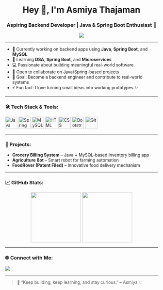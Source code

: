 <h1 align="center">Hey 👋, I'm Asmiya Thajaman</h1>
<h3 align="center">Aspiring Backend Developer | Java & Spring Boot Enthusiast 🚀</h3>

<p align="center">
  <img src="https://readme-typing-svg.demolab.com?font=Fira+Code&duration=2500&pause=1000&color=F700FF&center=true&vCenter=true&width=435&lines=Java+%26+Spring+Boot+Developer;Learning+DSA+%26+Microservices;Exploring+Web+Apps+%26+REST+APIs;Building+Real-world+Projects;Welcome+to+My+GitHub+World!">
</p>

---

- 🔭 Currently working on backend apps using **Java**, **Spring Boot**, and **MySQL**
- 🌱 Learning **DSA**, **Spring Boot**, and **Microservices**
- 💻 Passionate about building meaningful real-world software
- 🤝 Open to collaborate on Java/Spring-based projects
- 🚀 Goal: Become a backend engineer and contribute to real-world systems
- ⚡ Fun fact: I love turning small ideas into working prototypes ✨

---

### 🛠️ Tech Stack & Tools:

<p align="left">
  <img src="https://cdn.jsdelivr.net/gh/devicons/devicon/icons/java/java-original.svg" width="40" alt="Java"/>
  <img src="https://cdn.jsdelivr.net/gh/devicons/devicon/icons/spring/spring-original.svg" width="40" alt="Spring Boot"/>
  <img src="https://cdn.jsdelivr.net/gh/devicons/devicon/icons/mysql/mysql-original.svg" width="40" alt="MySQL"/>
  <img src="https://cdn.jsdelivr.net/gh/devicons/devicon/icons/html5/html5-original.svg" width="40" alt="HTML"/>
  <img src="https://cdn.jsdelivr.net/gh/devicons/devicon/icons/css3/css3-original.svg" width="40" alt="CSS"/>
  <img src="https://cdn.jsdelivr.net/gh/devicons/devicon/icons/bootstrap/bootstrap-original.svg" width="40" alt="Bootstrap"/>
  <img src="https://cdn.jsdelivr.net/gh/devicons/devicon/icons/git/git-original.svg" width="40" alt="Git"/>
</p>

---

### 📌 Projects:
- **Grocery Billing System** – Java + MySQL-based inventory billing app  
- **Agriculture Bot** – Smart robot for farming automation  
- **FoodRover (Patent Filed)** – Innovative food delivery mechanism  

---

### 📈 GitHub Stats:

<p align="center">
  <img src="https://github-readme-stats.vercel.app/api?username=Asmiya-bytes&show_icons=true&theme=radical" height="165">
  <img src="https://github-readme-stats.vercel.app/api/top-langs/?username=Asmiya-bytes&layout=compact&theme=radical" height="165">
</p>

---

### 🌐 Connect with Me:

<p>
  <a href="miyaraja0504@gmail.com"><img src="https://img.shields.io/badge/Gmail-D14836?style=for-the-badge&logo=gmail&logoColor=white"></a>
  <!-- Add other links like LinkedIn or portfolio if available -->
</p>

---

> 🎯 “Keep building, keep learning, and stay curious.” – Asmiya 💡
